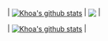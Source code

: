 | <a href="https://github.com/ase1997/github-readme-stats"><img align="center" src="https://github-readme-stats.vercel.app/api?username=ase1997&show_icons=true&include_all_commits=true&theme=aura&" alt="Khoa's github stats" /></a> | <a href="https://github.com/ase1997/github-readme-stats"><img align="center" src="https://github-readme-stats.vercel.app/api/top-langs/?username=ase1997&theme=aura" /></a> |



| <a href="https://github.com/ase1997/github-readme-stats"><img align="center" src="https://komarev.com/ghpvc/?username=ase1997&color=blueviolet" alt="Khoa's github stats" /></a> |
